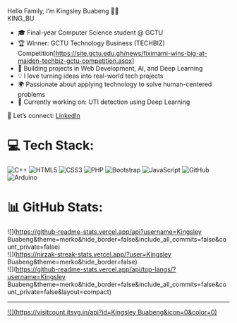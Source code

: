 Hello Family, I’m Kingsley Buabeng 👨‍💻  
KING_BU
- 🎓 Final-year Computer Science student @ GCTU  
- 🏆 Winner: GCTU Technology Business (TECHBIZ) Competition[https://site.gctu.edu.gh/news/fiximami-wins-big-at-maiden-techbiz-gctu-competition.aspx]  
- 🤖 Building projects in Web Development, AI, and Deep Learning 
- 💡 I love turning ideas into real-world tech projects  
- 🌍 Passionate about applying technology to solve human-centered problems  
- 📌 Currently working on: UTI detection using Deep Learning  

🔗 Let’s connect: [LinkedIn](www.linkedin.com/in/kingsley-buabeng-679355253)




# 💻 Tech Stack:
![C++](https://img.shields.io/badge/c++-%2300599C.svg?style=for-the-badge&logo=c%2B%2B&logoColor=white) ![HTML5](https://img.shields.io/badge/html5-%23E34F26.svg?style=for-the-badge&logo=html5&logoColor=white) ![CSS3](https://img.shields.io/badge/css3-%231572B6.svg?style=for-the-badge&logo=css3&logoColor=white) ![PHP](https://img.shields.io/badge/php-%23777BB4.svg?style=for-the-badge&logo=php&logoColor=white) ![Bootstrap](https://img.shields.io/badge/bootstrap-%238511FA.svg?style=for-the-badge&logo=bootstrap&logoColor=white) ![JavaScript](https://img.shields.io/badge/javascript-%23323330.svg?style=for-the-badge&logo=javascript&logoColor=%23F7DF1E) ![GitHub](https://img.shields.io/badge/github-%23121011.svg?style=for-the-badge&logo=github&logoColor=white) ![Arduino](https://img.shields.io/badge/-Arduino-00979D?style=for-the-badge&logo=Arduino&logoColor=white)
# 📊 GitHub Stats:
![](https://github-readme-stats.vercel.app/api?username=Kingsley Buabeng&theme=merko&hide_border=false&include_all_commits=false&count_private=false)<br/>
![](https://nirzak-streak-stats.vercel.app/?user=Kingsley Buabeng&theme=merko&hide_border=false)<br/>
![](https://github-readme-stats.vercel.app/api/top-langs/?username=Kingsley Buabeng&theme=merko&hide_border=false&include_all_commits=false&count_private=false&layout=compact)

---
[![](https://visitcount.itsvg.in/api?id=Kingsley Buabeng&icon=0&color=0)](https://visitcount.itsvg.in)

<!-- Proudly created with GPRM ( https://gprm.itsvg.in ) -->
